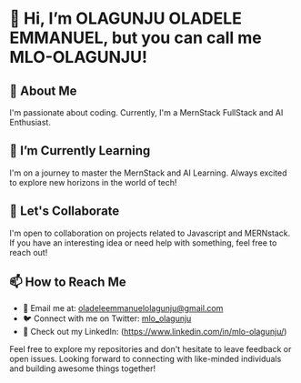 # 👋 Hi, I’m OLAGUNJU OLADELE EMMANUEL, but you can call me MLO-OLAGUNJU!

## 👀 About Me
I'm passionate about coding. Currently, I'm a MernStack FullStack and AI Enthusiast.

## 🌱 I’m Currently Learning
I'm on a journey to master the MernStack and AI Learning. Always excited to explore new horizons in the world of tech!

## 💞️ Let's Collaborate
I'm open to collaboration on projects related to Javascript and MERNstack. If you have an interesting idea or need help with something, feel free to reach out!

## 📫 How to Reach Me
- 📧 Email me at: oladeleemmanuelolagunju@gmail.com
- 🐦 Connect with me on Twitter: [mlo_olagunju](https://twitter.com/mlo_olagunju)
- 💼 Check out my LinkedIn: (https://www.linkedin.com/in/mlo-olagunju/)

Feel free to explore my repositories and don't hesitate to leave feedback or open issues. Looking forward to connecting with like-minded individuals and building awesome things together!

<!---
MLO-OLAGUNJU/MLO-OLAGUNJU is a ✨ special ✨ repository because its `README.md` (this file) appears on your GitHub profile.
You can click the Preview link to take a look at your changes.
--->
